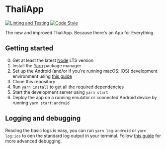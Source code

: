 ThaliApp
==============

[![Linting and Testing](https://github.com/svthalia/thaliapp/workflows/Linting%20and%20Testing/badge.svg)](https://github.com/svthalia/thaliapp/actions)
[![Code Style](https://img.shields.io/badge/code%20style-airbnb-f30000.svg)](https://github.com/psf/black)

The new and improved ThaliApp. Because there's an App for Everything.

Getting started
---------------

0. Get at least the latest [Node](https://nodejs.org/en/) LTS version
1. Install the [Yarn](https://yarnpkg.com/) package manager
2. Set up the Android (and/or if you're running macOS: iOS) development environment using [this guide](https://facebook.github.io/react-native/docs/getting-started.html#android-development-environment)
3. Clone this repository
4. Run `yarn install` to get all the required dependencies
5. Start the development server using `yarn start`
6. Deploy the app on a running emulator or connected Android device by running `yarn start:android`


Logging and debugging
---------------

Reading the basic logs is easy, you can run `yarn log:android` or `yarn log:ios` to oen the standard log output in your terminal.
Follow [this guide](https://facebook.github.io/react-native/docs/debugging.html) for more advanced debugging.

